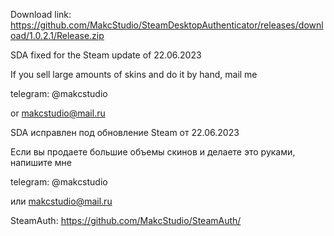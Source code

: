 Download link: https://github.com/MakcStudio/SteamDesktopAuthenticator/releases/download/1.0.2.1/Release.zip

SDA fixed for the Steam update of 22.06.2023

If you sell large amounts of skins and do it by hand, mail me

telegram: @makcstudio

or makcstudio@mail.ru

SDA исправлен под обновление Steam от 22.06.2023

Если вы продаете большие объемы скинов и делаете это руками, напишите мне

telegram: @makcstudio

или makcstudio@mail.ru

SteamAuth: https://github.com/MakcStudio/SteamAuth/
